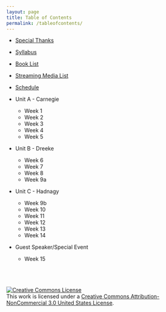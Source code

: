 ```yaml
---
layout: page
title: Table of Contents
permalink: /tableofcontents/
---
```

- [Special Thanks](/thankyou/)
- [Syllabus](/syllabus)
- [Book List](/booklist)
- [Streaming Media List](/streaming)
- [Schedule](/schedule)

- Unit A - Carnegie
  - Week 1
  - Week 2
  - Week 3
  - Week 4
  - Week 5

- Unit B - Dreeke
  - Week 6
  - Week 7
  - Week 8
  - Week 9a

- Unit C - Hadnagy
  - Week 9b
  - Week 10
  - Week 11
  - Week 12
  - Week 13
  - Week 14

- Guest Speaker/Special Event
  - Week 15

<br><br><br>
<a rel="license" href="http://creativecommons.org/licenses/by-nc/3.0/us/"><img alt="Creative Commons License" style="border-width:0" src="https://i.creativecommons.org/l/by-nc/3.0/us/88x31.png" /></a><br />This work is licensed under a <a rel="license" href="http://creativecommons.org/licenses/by-nc/3.0/us/">Creative Commons Attribution-NonCommercial 3.0 United States License</a>.
